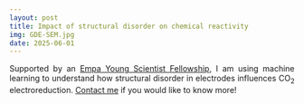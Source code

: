 ```yaml
---
layout: post
title: Impact of structural disorder on chemical reactivity
img: GDE-SEM.jpg
date: 2025-06-01
---
```


<p style="text-align: justify;">Supported by an <a href="https://www.empa.ch/web/s604/young-scientist-fellowship-carlota-bozal-ginesta" target="_blank">Empa Young Scientist Fellowship</a>, I am using machine learning to understand how structural disorder in electrodes influences CO<sub>2</sub> electroreduction.<!--more--> <a href="mailto:{{site.social-email}}" target="_blank">Contact me</a> if you would like to know more!</p>